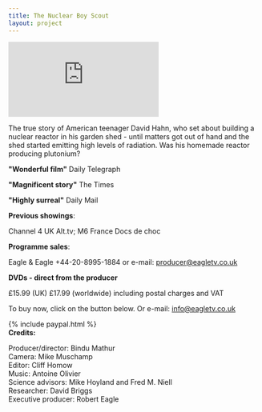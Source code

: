 ```yaml
---
title: The Nuclear Boy Scout
layout: project
---
```


<div class='video-container'>
<iframe class="video" src="https://player.vimeo.com/video/352009759?byline=0&portrait=0" frameborder="0" allow="autoplay; fullscreen" allowfullscreen></iframe>
</div>

The true story of American teenager David Hahn, who set about building a nuclear reactor in his garden shed - until matters got out of hand and the shed started emitting high levels of radiation. Was his homemade reactor producing plutonium?

**"Wonderful film"** Daily Telegraph

**"Magnificent story"** The Times

**"Highly surreal"** Daily Mail

**Previous showings**:

Channel 4 UK Alt.tv; M6 France Docs de choc

**Programme sales**:

Eagle & Eagle +44-20-8995-1884 or e-mail: <a href="mailto:producer@eagletv.co.uk">producer@eagletv.co.uk</a>

**DVDs - direct from the producer**

£15.99 (UK) £17.99 (worldwide) including postal charges and VAT

To buy now, click on the button below. Or e-mail: <a href="mailto:info@eagletv.co.uk">info@eagletv.co.uk</a>

{% include paypal.html %}
<br>
**Credits:**

Producer/director: Bindu Mathur<br>
Camera: Mike Muschamp<br>
Editor: Cliff Homow<br>
Music: Antoine Olivier<br>
Science advisors: Mike Hoyland and Fred M. Niell<br>
Researcher: David Briggs<br>
Executive producer: Robert Eagle
